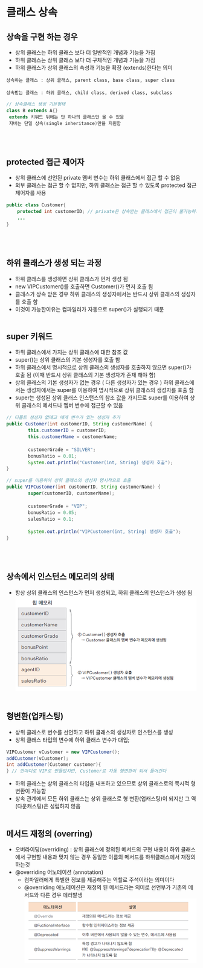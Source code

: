 # 클래스 상속

## 상속을 구현 하는 경우
- 상위 클래스는 하위 클래스 보다 더 일반적인 개념과 기능을 가짐
- 하위 클래스는 상위 클래스 보다 더 구체적인 개념과 기능을 가짐
- 하위 클래스가 상위 클래스의 속성과 기능을 확장 (extends)한다는 의미
```
상속하는 클래스 : 상위 클래스, parent class, base class, super class

상속받는 클래스 : 하위 클래스, child class, derived class, subclass
```
```JAVA
// 상속클래스 생성 기본형태
class B extends A{}
 extends 키워드 뒤에는 단 하나의 클래스만 올 수 있음
 자바는 단일 상속(single inheritance)만을 지원함
```
<br><br>

## protected 접근 제어자
- 상위 클래스에 선언된 private 멤버 변수는 하위 클래스에서 접근 할 수 없음
- 외부 클래스는 접근 할 수 없지만, 하위 클래스는 접근 할 수 있도록 protected 접근 제어자를 사용
```JAVA
public class Customer{
	protected int customerID; // private은 상속받는 클래스에서 접근이 불가능하므로 protected 사용
    ...
}
```
<br><br>

## 하위 클래스가 생성 되는 과정
- 하위 클래스를 생성하면 상위 클래스가 먼저 생성 됨
- new VIPCustomer()를 호출하면 Customer()가 먼저 호출 됨
- 클래스가 상속 받은 경우 하위 클래스의 생성자에서는 반드시 상위 클래스의 생성자를 호출 함
- 이것이 가능한이유는 컴파일러가 자동으로 super()가 실행되기 때문
<br><br>

## super 키워드
- 하위 클래스에서 가지는 상위 클래스에 대한 참조 값
- super()는 상위 클래스의 기본 생성자를 호출 함
- 하위 클래스에서 명시적으로 상위 클래스의 생성자를 호출하지 않으면 super()가 호출 됨 (이때 반드시 상위 클래스의 기본 생성자가 존재 해야 함)
- 상위 클래스의 기본 생성자가 없는 경우 ( 다른 생성자가 있는 경우 ) 하위 클래스에서는 생성자에서는 super를 이용하여 명시적으로 상위 클래스의 생성자를 호출 함
- super는 생성된 상위 클래스 인스턴스의 참조 값을 가지므로 super를 이용하여 상위 클래스의 메서드나 멤버 변수에 접근할 수 있음
```JAVA
// 디폴트 생성자 없애고 매개 변수가 있는 생성자 추가
public Customer(int customerID, String customerName) {
		this.customerID = customerID;
		this.customerName = customerName;
		
		customerGrade = "SILVER";
		bonusRatio = 0.01;
		System.out.println("Customer(int, String) 생성자 호출");
}
```
```JAVA
// super를 이용하여 상위 클래스의 생성자 명시적으로 호출
public VIPCustomer(int customerID, String customerName) {
		super(customerID, customerName);
		
		customerGrade = "VIP";
		bonusRatio = 0.05;
		salesRatio = 0.1;
		
		System.out.println("VIPCustomer(int, String) 생성자 호출");
}
```
<br><br>

## 상속에서 인스턴스 메모리의 상태
- 항상 상위 클래스의 인스턴스가 먼저 생성되고, 하위 클래스의 인스턴스가 생성 됨
![상속](img/상속.png)
<br><br>

## 형변환(업캐스팅)
- 상위 클래스로 변수를 선언하고 하위 클래스의 생성자로 인스턴스를 생성
- 상위 클래스 타입의 변수에 하위 클래스 변수가 대입;
```JAVA
VIPCustomer vCustomer = new VIPCustomer();
addCustomer(vCustomer);
int addCustomer(Customer customer){
} // 한마디로 VIP로 만들었지만, Customer로 자동 형변환이 되서 들어간다
```
- 하위 클래스는 상위 클래스의 타입을 내포하고 있으므로 상위 클래스로의 묵시적 형 변환이 가능함
- 상속 관계에서 모든 하위 클래스는 상위 클래스로 형 변환(업캐스팅)이 되지만 그 역(다운캐스팅)은 성립하지 않음
<br><br>

## 메서드 재정의 (overring)
- 오버라이딩(overriding) : 상위 클래스에 정의된 메서드의 구현 내용이 하위 클래스에서 구현할 내용과 맞지 않는 경우 동일한 이름의 메서드를 하위클래스에서 재정의 하는것
- @overriding 어노테이션 (annotation)
  - 컴파일러에게 특별한 정보를 제공해주는 역할로 주석이라는 의미이다
  - @overriding 애노테이션은 재정의 된 메서드라는 의미로 선언부가 기존의 메서드와 다른 경우 에러발생
  ![어노](img/어노.png)